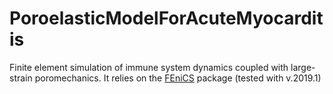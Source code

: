 # PoroelasticModelForAcuteMyocarditis
Finite element simulation of immune system dynamics coupled with large-strain poromechanics. It relies on the [FEniCS](https://fenicsproject.org) package (tested with v.2019.1)
